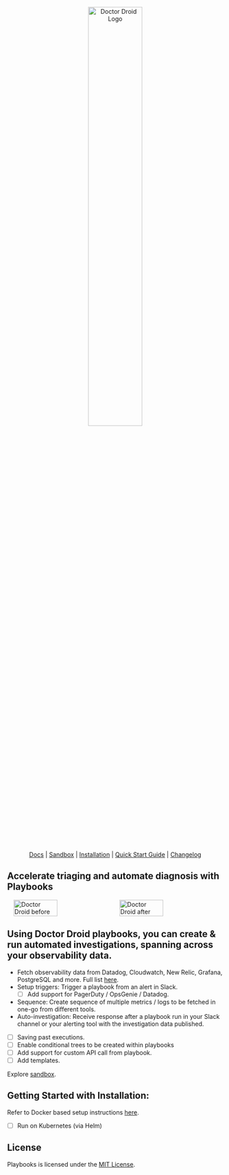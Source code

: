 <p align="center">
  <img src="https://drdroid-public-content.s3.us-west-2.amazonaws.com/Horizontal+Logo.png" alt="Doctor Droid Logo" width="50%" height="50%">

</p>

<center>

[Docs](https://docs.drdroid.io) | [Sandbox](https://sandbox.drdroid.io) | [Installation](https://docs.drdroid.io/docs/installation) | [Quick Start Guide](https://docs.drdroid.io/docs/quick-start-guide) | [Changelog](https://docs.drdroid.io/changelog)

</center>

## Accelerate triaging and automate diagnosis with Playbooks
<div style="display: flex; justify-content: space-between;">
<img src="https://assets-global.website-files.com/642ad9ebc00f9544d49b1a6b/65e82550d0b81966987ea751_status-quo-p-500.png" alt="Doctor Droid before" style="width: 45%; margin-right: 2%;margin-left: 3%; height: 40%;">
<img src="https://assets-global.website-files.com/642ad9ebc00f9544d49b1a6b/65e825a048a51382adfbe967_with-doctor-droid-tree-p-500.png" alt="Doctor Droid after" style="width: 45%; margin-right: 3%; margin-left: 2%; height: 40%;">
</div>


## Using Doctor Droid playbooks, you can create & run automated investigations, spanning across your observability data.
- Fetch observability data from Datadog, Cloudwatch, New Relic, Grafana, PostgreSQL and more. Full list [here](https://docs.drdroid.io/docs/integrations).
- Setup triggers: Trigger a playbook from an alert in Slack.
    - [ ] Add support for PagerDuty / OpsGenie / Datadog.
- Sequence: Create sequence of multiple metrics / logs to be fetched in one-go from different tools.
- Auto-investigation: Receive response after a playbook run in your Slack channel or your alerting tool with the investigation data published.
- [ ] Saving past executions.
- [ ] Enable conditional trees to be created within playbooks
- [ ] Add support for custom API call from playbook.
- [ ] Add templates.

Explore [sandbox](https://sandbox.drdroid.io/).



## Getting Started with Installation:
Refer to Docker based setup instructions [here](/setup/Docker.md).
- [ ] Run on Kubernetes (via Helm)


## License
Playbooks is licensed under the [MIT License](https://github.com/DrDroidLab/PlayBooks/blob/main/LICENSE).
